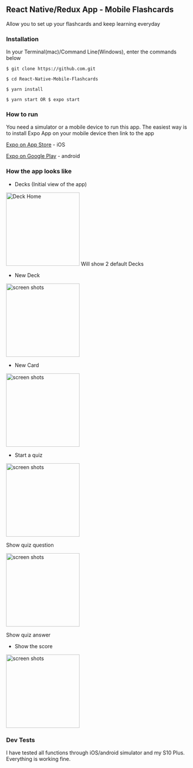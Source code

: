 ## React Native/Redux App - Mobile Flashcards
Allow you to set up your flashcards and keep learning everyday

### Installation 
In your Terminal(mac)/Command Line(Windows), enter the commands below

```
$ git clone https://github.com.git

$ cd React-Native-Mobile-Flashcards

$ yarn install

$ yarn start OR $ expo start
```

### How to run
You need a simulator or a mobile device to run this app. The easiest way is to install Expo App on your mobile device then link to the app

[Expo on App Store](https://itunes.apple.com/us/app/expo-client/id982107779) - iOS

[Expo on Google Play](https://play.google.com/store/apps/details?id=host.exp.exponent) - android

### How the app looks like
- Decks (Initial view of the app)

<img src="assets/images/deckHome.png" alt="Deck Home" width="200"/>
Will show 2 default Decks

- New Deck
<img src="assets/images/.png" alt="screen shots" width="200"/>

- New Card
<img src="assets/images/.png" alt="screen shots" width="200"/>

- Start a quiz
<img src="assets/images/.png" alt="screen shots" width="200"/>

Show quiz question


<img src="assets/images/.png" alt="screen shots" width="200"/>

Show quiz answer



- Show the score
<img src="assets/images/.png" alt="screen shots" width="200"/>


### Dev Tests
I have tested all functions through iOS/android simulator and my S10 Plus. Everything is working fine.
